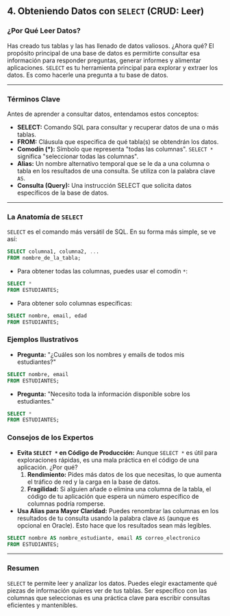## 4. Obteniendo Datos con `SELECT` (CRUD: Leer)

### ¿Por Qué Leer Datos?

Has creado tus tablas y las has llenado de datos valiosos. ¿Ahora qué? El propósito principal de una base de datos es permitirte consultar esa información para responder preguntas, generar informes y alimentar aplicaciones. `SELECT` es tu herramienta principal para explorar y extraer los datos. Es como hacerle una pregunta a tu base de datos.

---

### Términos Clave

Antes de aprender a consultar datos, entendamos estos conceptos:

- **SELECT:** Comando SQL para consultar y recuperar datos de una o más tablas.
- **FROM:** Cláusula que especifica de qué tabla(s) se obtendrán los datos.
- **Comodín (*):** Símbolo que representa "todas las columnas". `SELECT *` significa "seleccionar todas las columnas".
- **Alias:** Un nombre alternativo temporal que se le da a una columna o tabla en los resultados de una consulta. Se utiliza con la palabra clave `AS`.
- **Consulta (Query):** Una instrucción SELECT que solicita datos específicos de la base de datos.

---

### La Anatomía de `SELECT`

`SELECT` es el comando más versátil de SQL. En su forma más simple, se ve así:
```sql
SELECT columna1, columna2, ...
FROM nombre_de_la_tabla;
```

- Para obtener todas las columnas, puedes usar el comodín `*`:
```sql
SELECT *
FROM ESTUDIANTES;
```

- Para obtener solo columnas específicas:
```sql
SELECT nombre, email, edad
FROM ESTUDIANTES;
```

### Ejemplos Ilustrativos

- **Pregunta:** "¿Cuáles son los nombres y emails de todos mis estudiantes?"
```sql
SELECT nombre, email
FROM ESTUDIANTES;
```

- **Pregunta:** "Necesito toda la información disponible sobre los estudiantes."
```sql
SELECT *
FROM ESTUDIANTES;
```

### Consejos de los Expertos

- **Evita `SELECT *` en Código de Producción:** Aunque `SELECT *` es útil para exploraciones rápidas, es una mala práctica en el código de una aplicación. ¿Por qué?
    1. **Rendimiento:** Pides más datos de los que necesitas, lo que aumenta el tráfico de red y la carga en la base de datos.
    2. **Fragilidad:** Si alguien añade o elimina una columna de la tabla, el código de tu aplicación que espera un número específico de columnas podría romperse.
- **Usa Alias para Mayor Claridad:** Puedes renombrar las columnas en los resultados de tu consulta usando la palabra clave `AS` (aunque es opcional en Oracle). Esto hace que los resultados sean más legibles.
```sql
SELECT nombre AS nombre_estudiante, email AS correo_electronico
FROM ESTUDIANTES;
```

---

### Resumen

`SELECT` te permite leer y analizar los datos. Puedes elegir exactamente qué piezas de información quieres ver de tus tablas. Ser específico con las columnas que seleccionas es una práctica clave para escribir consultas eficientes y mantenibles.
